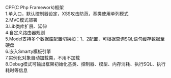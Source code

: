 CPF(C Php Framework)框架</br>
1.单入口，默认控制器设定，XSS攻击防范，基类使用单列模式</br>
2.MVC模式部署</br>
3.Lib类库扩展、延伸</br>
4.自定义路由器规则</br>
5.Model支持多个数据库配置切换如：1、2配置，可根据查询SQL语句缓存数据至硬盘</br>
6.嵌入Smarty模板引擎</br>
7.实例化对象自动加载类，不用不加载</br>
8.Debug模式可输出框架初始化基类、控制器、模型、内存消耗、执行SQL、执行耗时等信息
